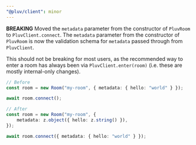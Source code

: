 ```yaml
---
"@pluv/client": minor
---
```


**BREAKING** Moved the `metadata` parameter from the constructor of `PluvRoom` to `PluvClient.connect`. The `metadata` parameter from the constructor of `PluvRoom` is now the validation schema for `metadata` passed through from `PluvClient`.

This should not be breaking for most users, as the recommended way to enter a room has always been via `PluvClient.enter(room)` (i.e. these are mostly internal-only changes).

```ts
// Before
const room = new Room("my-room", { metadata: { hello: "world" } });

await room.connect();

// After
const room = new Room("my-room", {
    metadata: z.object({ hello: z.string() }),
});

await room.connect({ metadata: { hello: "world" } });
```
